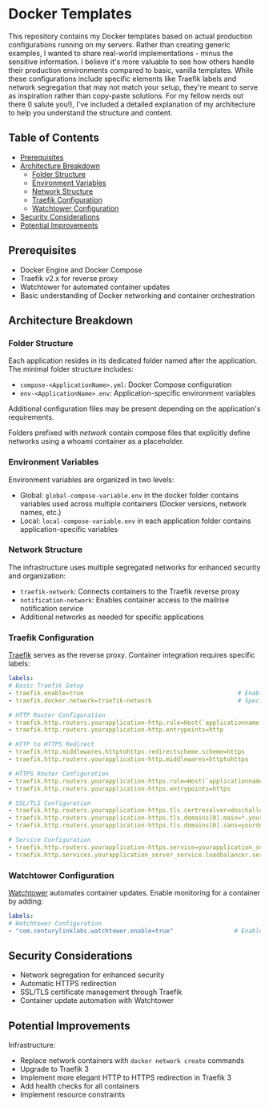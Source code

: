 # Docker Templates

This repository contains my Docker templates based on actual production configurations running on my servers. Rather than creating generic examples, I wanted to share real-world implementations - minus the sensitive information. I believe it's more valuable to see how others handle their production environments compared to basic, vanilla templates. While these configurations include specific elements like Traefik labels and network segregation that may not match your setup, they're meant to serve as inspiration rather than copy-paste solutions. For my fellow nerds out there (I salute you!), I've included a detailed explanation of my architecture to help you understand the structure and content.

## Table of Contents
- [Prerequisites](#prerequisites)
- [Architecture Breakdown](#architecture-breakdown)
  - [Folder Structure](#folder-structure)
  - [Environment Variables](#environment-variables)
  - [Network Structure](#network-structure)
  - [Traefik Configuration](#traefik-configuration)
  - [Watchtower Configuration](#watchtower-configuration)
- [Security Considerations](#security-considerations)
- [Potential Improvements](#potential-improvements)

## Prerequisites
- Docker Engine and Docker Compose
- Traefik v2.x for reverse proxy
- Watchtower for automated container updates
- Basic understanding of Docker networking and container orchestration

## Architecture Breakdown

### Folder Structure
Each application resides in its dedicated folder named after the application. The minimal folder structure includes:
- `compose-<ApplicationName>.yml`: Docker Compose configuration
- `env-<ApplicationName>.env`: Application-specific environment variables

Additional configuration files may be present depending on the application's requirements.

Folders prefixed with *network* contain compose files that explicitly define networks using a whoami container as a placeholder.

### Environment Variables
Environment variables are organized in two levels:
- Global: `global-compose-variable.env` in the docker folder contains variables used across multiple containers (Docker versions, network names, etc.)
- Local: `local-compose-variable.env` in each application folder contains application-specific variables

### Network Structure
The infrastructure uses multiple segregated networks for enhanced security and organization:
- `traefik-network`: Connects containers to the Traefik reverse proxy
- `notification-network`: Enables container access to the mailrise notification service
- Additional networks as needed for specific applications

### Traefik Configuration
[Traefik](https://traefik.io/traefik/) serves as the reverse proxy. Container integration requires specific labels:

```yaml
labels:
# Basic Traefik Setup
- traefik.enable=true                                           # Enables Traefik for this container
- traefik.docker.network=traefik-network                        # Specifies which Docker network Traefik should use for this container

# HTTP Router Configuration
- traefik.http.routers.yourapplication-http.rule=Host(`applicationname.yourdomain.com`)     # Creates HTTP router for your domain
- traefik.http.routers.yourapplication-http.entrypoints=http                                # Sets the entry point to HTTP for this router

# HTTP to HTTPS Redirect
- traefik.http.middlewares.httptohttps.redirectscheme.scheme=https                 # Creates middleware to redirect HTTP to HTTPS
- traefik.http.routers.yourapplication-http.middlewares=httptohttps                # Applies the redirect middleware to HTTP router

# HTTPS Router Configuration
- traefik.http.routers.yourapplication-https.rule=Host(`applicationname.yourdomain.com`)   # Creates HTTPS router for the same domain
- traefik.http.routers.yourapplication-https.entrypoints=https                             # Sets the entry point to HTTPS for this router

# SSL/TLS Configuration
- traefik.http.routers.yourapplication-https.tls.certresolver=dnschallengeovh             # Specifies DNS challenge resolver for SSL certificates
- traefik.http.routers.yourapplication-https.tls.domains[0].main=*.yourdomain.com         # Sets up wildcard certificate for all subdomains
- traefik.http.routers.yourapplication-https.tls.domains[0].sans=yourdomain.com           # Adds main domain as Subject Alternative Name

# Service Configuration
- traefik.http.routers.yourapplication-https.service=yourapplication_server_service        # Links HTTPS router to the defined service
- traefik.http.services.yourapplication_server_service.loadbalancer.server.port=6767       # Specifies container port to forward requests to your application port
```

### Watchtower Configuration
[Watchtower](https://containrrr.dev/watchtower/) automates container updates. Enable monitoring for a container by adding:

```yaml
labels:
# Watchtower Configuration
- "com.centurylinklabs.watchtower.enable=true"                 # Enables Watchtower monitoring for this container - will check and apply updates automatically when available
```

## Security Considerations
- Network segregation for enhanced security
- Automatic HTTPS redirection
- SSL/TLS certificate management through Traefik
- Container update automation with Watchtower

## Potential Improvements
Infrastructure:
- Replace network containers with `docker network create` commands
- Upgrade to Traefik 3
- Implement more elegant HTTP to HTTPS redirection in Traefik 3
- Add health checks for all containers
- Implement resource constraints
